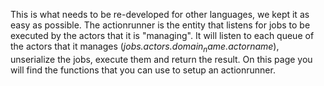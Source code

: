 
This is what needs to be re-developed for other languages, we kept it as easy as possible. The actionrunner is the entity that listens for jobs to be executed by the actors that it is "managing". It will listen to each queue of the actors that it manages (*jobs.actors.$domain_name.$actorname*), unserialize the jobs, execute them and return the result. On this page you will find the functions that you can use to setup an actionrunner.
